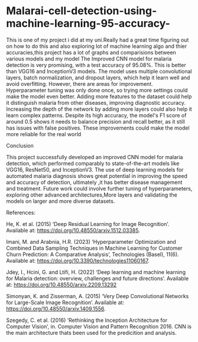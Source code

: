 # Malarai-cell-detection-using-machine-learning-95-accuracy-

This is one of my project i did at my uni.Really had a great time figuring out on how to do this and also exploring lot of machine learning algo and thier accuracies,this project has a lot of graphs and comparisions between various models and my model
The Improved CNN model for malaria detection is very promising, with a test accuracy of 95.08%. This is better than VGG16 and InceptionV3 models. The model uses multiple convolutional layers, batch normalization, and dropout layers, which help it learn well and avoid overfitting. However, there are areas for improvement. Hyperparameter tuning was only done once, so trying more settings could make the model even better. Adding more features to the dataset could help it distinguish malaria from other diseases, improving diagnostic accuracy. Increasing the depth of the network by adding more layers could also help it learn complex patterns. Despite its high accuracy, the model's F1 score of around 0.5 shows it needs to balance precision and recall better, as it still has issues with false positives. These improvements could make the model more reliable for the real world

Conclusion

This project successfully developed an improved CNN model for malaria detection, which performed comparably to state-of-the-art models like VGG16, ResNet50, and InceptionV3. The use of deep learning models for automated malaria diagnosis shows great potential in improving the speed and accuracy of detection, ultimately ,it has better disease management and treatment. Future work could involve further tuning of hyperparameters, exploring other advanced architectures,More layers and validating the models on larger and more diverse datasets.

References:

He, K. et al. (2015) ‘Deep Residual Learning for Image Recognition’. Available at: https://doi.org/10.48550/arxiv.1512.03385.

Imani, M. and Arabnia, H.R. (2023) ‘Hyperparameter Optimization and Combined Data Sampling Techniques in Machine Learning for Customer Churn Prediction: A Comparative Analysis’, Technologies (Basel), 11(6). Available at: https://doi.org/10.3390/technologies11060167.

Jdey, I., Hcini, G. and Ltifi, H. (2022) ‘Deep learning and machine learning for Malaria detection: overview, challenges and future directions’. Available at: https://doi.org/10.48550/arxiv.2209.13292

Simonyan, K. and Zisserman, A. (2015) ‘Very Deep Convolutional Networks for Large-Scale Image Recognition’. Available at: https://doi.org/10.48550/arxiv.1409.1556.

Szegedy, C. et al. (2016) ‘Rethinking the Inception Architecture for Computer Vision’, in. Computer Vision and Pattern Recognition 2016.
CNN is the main architecture thats been used for the predicition and analysis.
